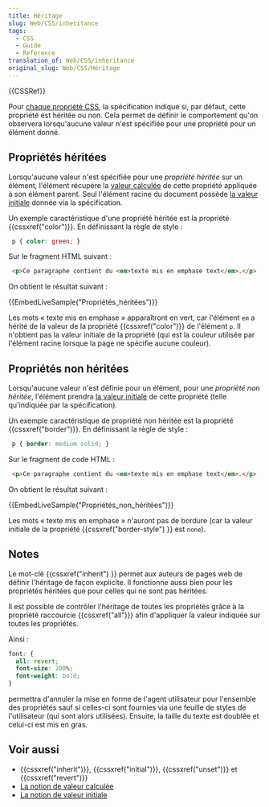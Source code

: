 ```yaml
---
title: Héritage
slug: Web/CSS/inheritance
tags:
  - CSS
  - Guide
  - Reference
translation_of: Web/CSS/inheritance
original_slug: Web/CSS/Héritage
---
```

{{CSSRef}}

Pour [chaque propriété CSS](fr/R%c3%a9f%c3%a9rence_CSS), la spécification indique si, par défaut, cette propriété est héritée ou non. Cela permet de définir le comportement qu'on observera lorsqu'aucune valeur n'est spécifiée pour une propriété pour un élément donné.

## Propriétés héritées

Lorsqu'aucune valeur n'est spécifiée pour une _propriété héritée_ sur un élément, l'élément récupère la [valeur calculée](/fr/docs/Web/CSS/Valeur_calculée) de cette propriété appliquée à son élément parent. Seul l'élément racine du document possède [la valeur initiale](/fr/docs/Web/CSS/Valeur_initiale) donnée via la spécification.

Un exemple caractéristique d'une propriété héritée est la propriété {{cssxref("color")}}. En définissant la règle de style&nbsp;:

```css
 p { color: green; }
```

Sur le fragment HTML suivant&nbsp;:

```html
 <p>Ce paragraphe contient du <em>texte mis en emphase text</em>.</p>
```

On obtient le résultat suivant :

{{EmbedLiveSample("Propriétés_héritées")}}

Les mots «&nbsp;texte mis en emphase&nbsp;» apparaîtront en vert, car l'élément `em` a hérité de la valeur de la propriété {{cssxref("color")}} de l'élément `p`. Il n'obtient pas la valeur initiale de la propriété (qui est la couleur utilisée par l'élément racine lorsque la page ne spécifie aucune couleur).

## Propriétés non héritées

Lorsqu'aucune valeur n'est définie pour un élément, pour une _propriété non héritée_, l'élément prendra [la valeur initiale](/fr/docs/Web/CSS/Valeur_initiale) de cette propriété (telle qu'indiquée par la spécification).

Un exemple caractéristique de propriété non héritée est la propriété {{cssxref("border")}}. En définissant la règle de style&nbsp;:

```css
 p { border: medium solid; }
```

Sur le fragment de code HTML :

```html
 <p>Ce paragraphe contient du <em>texte mis en emphase text</em>.</p>
```

On obtient le résultat suivant :

{{EmbedLiveSample("Propriétés_non_héritées")}}

Les mots «&nbsp;texte mis en emphase&nbsp;» n'auront pas de bordure (car la valeur initiale de la propriété {{cssxref("border-style") }} est `none`).

## Notes

Le mot-clé {{cssxref("inherit") }} permet aux auteurs de pages web de définir l'héritage de façon explicite. Il fonctionne aussi bien pour les propriétés héritées que pour celles qui ne sont pas héritées.

Il est possible de contrôler l'héritage de toutes les propriétés grâce à la propriété raccourcie {{cssxref("all")}} afin d'appliquer la valeur indiquée sur toutes les propriétés.

Ainsi :

```css
font: {
  all: revert;
  font-size: 200%;
  font-weight: bold;
}
```

permettra d'annuler la mise en forme de l'agent utilisateur pour l'ensemble des propriétés sauf si celles-ci sont fournies via une feuille de styles de l'utilisateur (qui sont alors utilisées). Ensuite, la taille du texte est doublée et celui-ci est mis en gras.

## Voir aussi

- {{cssxref("inherit")}}, {{cssxref("initial")}}, {{cssxref("unset")}} et {{cssxref("revert")}}
- [La notion de valeur calculée](/fr/docs/Web/CSS/Valeur_calculée)
- [La notion de valeur initiale](/fr/docs/Web/CSS/Valeur_initiale)
